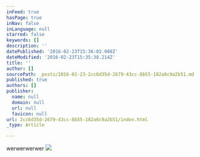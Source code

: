 ```yaml
---
inFeed: true
hasPage: true
inNav: false
inLanguage: null
starred: false
keywords: []
description: ''
datePublished: '2016-02-23T15:36:02.088Z'
dateModified: '2016-02-23T15:35:38.214Z'
title: ''
author: []
sourcePath: _posts/2016-02-23-2cc6d35d-2679-43cc-8b55-182a6c9a2b51.md
published: true
authors: []
publisher:
  name: null
  domain: null
  url: null
  favicon: null
url: 2cc6d35d-2679-43cc-8b55-182a6c9a2b51/index.html
_type: Article

---
```

werwerwerwer   ![](https://the-grid-user-content.s3-us-west-2.amazonaws.com/6395ef7f-477b-4d50-8abe-2f02536c9eeb.jpg)